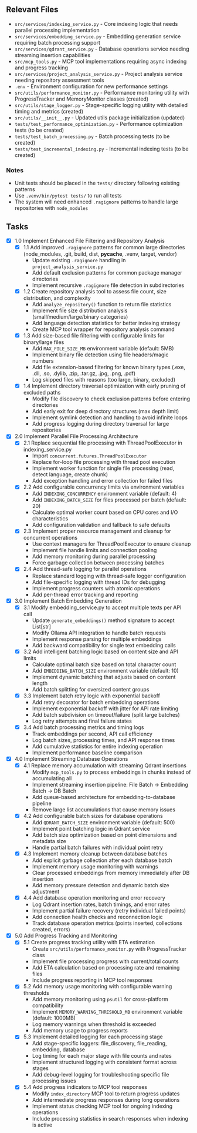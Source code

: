 ## Relevant Files

- `src/services/indexing_service.py` - Core indexing logic that needs parallel processing implementation
- `src/services/embedding_service.py` - Embedding generation service requiring batch processing support
- `src/services/qdrant_service.py` - Database operations service needing streaming insertion capabilities
- `src/mcp_tools.py` - MCP tool implementations requiring async indexing and progress tracking
- `src/services/project_analysis_service.py` - Project analysis service needing repository assessment tools
- `.env` - Environment configuration for new performance settings
- `src/utils/performance_monitor.py` - Performance monitoring utility with ProgressTracker and MemoryMonitor classes (created)
- `src/utils/stage_logger.py` - Stage-specific logging utility with detailed timing and metrics (created)
- `src/utils/__init__.py` - Updated utils package initialization (updated)
- `tests/test_performance_optimization.py` - Performance optimization tests (to be created)
- `tests/test_batch_processing.py` - Batch processing tests (to be created)
- `tests/test_incremental_indexing.py` - Incremental indexing tests (to be created)

### Notes

- Unit tests should be placed in the `tests/` directory following existing patterns
- Use `.venv/bin/pytest tests/` to run all tests
- The system will need enhanced `.ragignore` patterns to handle large repositories with `node_modules`

## Tasks

- [x] 1.0 Implement Enhanced File Filtering and Repository Analysis
  - [x] 1.1 Add improved `.ragignore` patterns for common large directories (node_modules, .git, build, dist, __pycache__, .venv, target, vendor)
    - Update existing `.ragignore` handling in `project_analysis_service.py`
    - Add default exclusion patterns for common package manager directories
    - Implement recursive `.ragignore` file detection in subdirectories
  - [x] 1.2 Create repository analysis tool to assess file count, size distribution, and complexity
    - Add `analyze_repository()` function to return file statistics
    - Implement file size distribution analysis (small/medium/large/binary categories)
    - Add language detection statistics for better indexing strategy
    - Create MCP tool wrapper for repository analysis command
  - [x] 1.3 Add size-based file filtering with configurable limits for binary/large files
    - Add `MAX_FILE_SIZE_MB` environment variable (default: 5MB)
    - Implement binary file detection using file headers/magic numbers
    - Add file extension-based filtering for known binary types (.exe, .dll, .so, .dylib, .zip, .tar.gz, .jpg, .png, .pdf)
    - Log skipped files with reasons (too large, binary, excluded)
  - [x] 1.4 Implement directory traversal optimization with early pruning of excluded paths
    - Modify file discovery to check exclusion patterns before entering directories
    - Add early exit for deep directory structures (max depth limit)
    - Implement symlink detection and handling to avoid infinite loops
    - Add progress logging during directory traversal for large repositories

- [x] 2.0 Implement Parallel File Processing Architecture
  - [x] 2.1 Replace sequential file processing with ThreadPoolExecutor in indexing_service.py
    - Import `concurrent.futures.ThreadPoolExecutor`
    - Replace for-loop file processing with thread pool execution
    - Implement worker function for single file processing (read, detect language, create chunk)
    - Add exception handling and error collection for failed files
  - [x] 2.2 Add configurable concurrency limits via environment variables
    - Add `INDEXING_CONCURRENCY` environment variable (default: 4)
    - Add `INDEXING_BATCH_SIZE` for files processed per batch (default: 20)
    - Calculate optimal worker count based on CPU cores and I/O characteristics
    - Add configuration validation and fallback to safe defaults
  - [x] 2.3 Implement proper resource management and cleanup for concurrent operations
    - Use context managers for ThreadPoolExecutor to ensure cleanup
    - Implement file handle limits and connection pooling
    - Add memory monitoring during parallel processing
    - Force garbage collection between processing batches
  - [x] 2.4 Add thread-safe logging for parallel operations
    - Replace standard logging with thread-safe logger configuration
    - Add file-specific logging with thread IDs for debugging
    - Implement progress counters with atomic operations
    - Add per-thread error tracking and reporting

- [x] 3.0 Implement Batch Embedding Generation
  - [x] 3.1 Modify embedding_service.py to accept multiple texts per API call
    - Update `generate_embeddings()` method signature to accept List[str]
    - Modify Ollama API integration to handle batch requests
    - Implement response parsing for multiple embeddings
    - Add backward compatibility for single text embedding calls
  - [x] 3.2 Add intelligent batching logic based on content size and API limits
    - Calculate optimal batch size based on total character count
    - Add `EMBEDDING_BATCH_SIZE` environment variable (default: 10)
    - Implement dynamic batching that adjusts based on content length
    - Add batch splitting for oversized content groups
  - [x] 3.3 Implement batch retry logic with exponential backoff
    - Add retry decorator for batch embedding operations
    - Implement exponential backoff with jitter for API rate limiting
    - Add batch subdivision on timeout/failure (split large batches)
    - Log retry attempts and final failure states
  - [x] 3.4 Add batch processing metrics and timing logs
    - Track embeddings per second, API call efficiency
    - Log batch sizes, processing times, and API response times
    - Add cumulative statistics for entire indexing operation
    - Implement performance baseline comparison

- [x] 4.0 Implement Streaming Database Operations
  - [x] 4.1 Replace memory accumulation with streaming Qdrant insertions
    - Modify `mcp_tools.py` to process embeddings in chunks instead of accumulating all
    - Implement streaming insertion pipeline: File Batch -> Embedding Batch -> DB Batch
    - Add queue-based architecture for embedding-to-database pipeline
    - Remove large list accumulations that cause memory issues
  - [x] 4.2 Add configurable batch sizes for database operations
    - Add `QDRANT_BATCH_SIZE` environment variable (default: 500)
    - Implement point batching logic in Qdrant service
    - Add batch size optimization based on point dimensions and metadata size
    - Handle partial batch failures with individual point retry
  - [x] 4.3 Implement memory cleanup between database batches
    - Add explicit garbage collection after each database batch
    - Implement memory usage monitoring with warnings
    - Clear processed embeddings from memory immediately after DB insertion
    - Add memory pressure detection and dynamic batch size adjustment
  - [x] 4.4 Add database operation monitoring and error recovery
    - Log Qdrant insertion rates, batch timings, and error rates
    - Implement partial failure recovery (retry individual failed points)
    - Add connection health checks and reconnection logic
    - Track database operation metrics (points inserted, collections created, errors)

- [x] 5.0 Add Progress Tracking and Monitoring
  - [x] 5.1 Create progress tracking utility with ETA estimation
    - Create `src/utils/performance_monitor.py` with ProgressTracker class
    - Implement file processing progress with current/total counts
    - Add ETA calculation based on processing rate and remaining files
    - Include progress reporting in MCP tool responses
  - [x] 5.2 Add memory usage monitoring with configurable warning thresholds
    - Add memory monitoring using `psutil` for cross-platform compatibility
    - Implement `MEMORY_WARNING_THRESHOLD_MB` environment variable (default: 1000MB)
    - Log memory warnings when threshold is exceeded
    - Add memory usage to progress reports
  - [x] 5.3 Implement detailed logging for each processing stage
    - Add stage-specific loggers: file_discovery, file_reading, embedding, database
    - Log timing for each major stage with file counts and rates
    - Implement structured logging with consistent format across stages
    - Add debug-level logging for troubleshooting specific file processing issues
  - [x] 5.4 Add progress indicators to MCP tool responses
    - Modify `index_directory` MCP tool to return progress updates
    - Add intermediate progress responses during long operations
    - Implement status checking MCP tool for ongoing indexing operations
    - Include processing statistics in search responses when indexing is active
